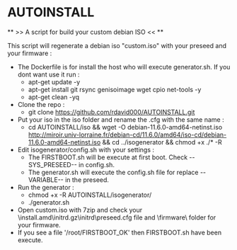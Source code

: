 # AUTOINSTALL 

** >> A script for build your custom debian ISO << **

This script will regenerate a debian iso "custom.iso" with your preseed and your firmware :
- The Dockerfile is for install the host who will execute generator.sh. If you dont want use it run :
	- apt-get update -y
	- apt-get install git rsync genisoimage wget cpio net-tools -y
	- apt-get clean -yq
- Clone the repo :
	- git clone https://github.com/rdavid000/AUTOINSTALL.git
- Put your iso in the iso folder and rename the .cfg with the same name :
	- cd AUTOINSTALL/iso && wget -O debian-11.6.0-amd64-netinst.iso http://miroir.univ-lorraine.fr/debian-cd/11.6.0/amd64/iso-cd/debian-11.6.0-amd64-netinst.iso && cd ../isogenerator && chmod +x ./* -R
- Edit isogenerator/config.sh with your settings :
	- The FIRSTBOOT.sh will be execute at first boot. Check --SYS_PRESEED-- in config.sh.
	- The generator.sh will execute the config.sh file for replace --VARIABLE-- in the preseed.
- Run the generator :
	- chmod +x -R AUTOINSTALL/isogenerator/
	- ./generator.sh
- Open custom.iso with 7zip and check your \install.amd\initrd.gz\initrd\preseed.cfg file and \firmware\ folder for your firmware.
- If you see a file '/root/FIRSTBOOT_OK' then FIRSTBOOT.sh have been execute.





